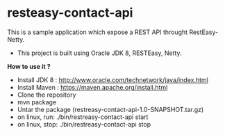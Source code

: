 # resteasy-contact-api

This is a sample application which expose a REST API throught RestEasy-Netty.


* This project is built using Oracle JDK 8, RESTEasy, Netty.

**How to use it ?**

- Install JDK 8 : http://www.oracle.com/technetwork/java/index.html
- Install Maven : https://maven.apache.org/install.html
- Clone the repository
- mvn package
- Untar the package (restreasy-contact-api-1.0-SNAPSHOT.tar.gz)
- on linux, run: ./bin/restreasy-contact-api start
- on linux, stop: ./bin/restreasy-contact-api stop
